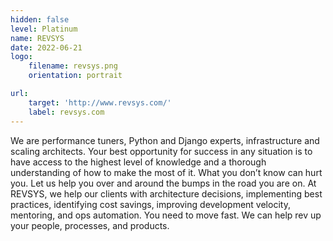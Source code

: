 ```yaml
---
hidden: false
level: Platinum
name: REVSYS
date: 2022-06-21
logo:
    filename: revsys.png
    orientation: portrait

url:
    target: 'http://www.revsys.com/'
    label: revsys.com
---
```

We are performance tuners, Python and Django experts, infrastructure and scaling architects. Your best opportunity for success in any situation is to have access to the highest level of knowledge and a thorough understanding of how to make the most of it. What you don’t know can hurt you. Let us help you over and around the bumps in the road you are on. At REVSYS, we help our clients with architecture decisions, implementing best practices, identifying cost savings, improving development velocity, mentoring, and ops automation. You need to move fast. We can help rev up your people, processes, and products.



